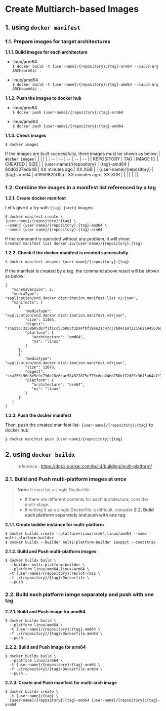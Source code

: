 # Create Multiarch-based Images

## 1. using `docker manifest`

### 1.1. Prepare images for target architectures

**1.1.1. Build images for each architecture**
- linux/arm64 \
`$ docker build -t {user-name}/{repository}:{tag}-arm64 --build-arg ARCH=arm64/ .`

- linux/amd64 \
`$ docker build -t {user-name}/{repository}:{tag}-amd64 --build-arg ARCH=amd64/ .`

**1.1.2. Push the images to docker hub**
- linux/arm64 \
`$ docker push {user-name}/{repository}:{tag}-arm64`

- linux/amd64 \
`$ docker push {user-name}/{repository}:{tag}-amd64`

**1.1.3. Check images**
```
$ docker images
```
If the images are built successfully, there images must be shown as below:
| **`docker images`** | | | | |
| -- | -- | -- | -- | -- |
| REPOSITORY | TAG | IMAGE ID | CREATED | SIZE |
| {user-name}/{repository} | {tag}-amd64 | 80d6227ed648 | XX minutes ago | XX.XGB |
| {user-name}/{repository} | {tag}-arm64 | d395982fd15a | XX minutes ago | XX.XGB |
| | | | | |

### 1.2. Combine the images in a manifest list referenced by a tag

**1.2.1. Create docker manifest**

Let's give it a try with `{tag}-{arch}` images:
```
$ docker manifest create \
{user-name}/{repository}:{tag} \
--amend {user-name}/{repository}:{tag}-amd64 \
--amend {user-name}/{repository}:{tag}-arm64
```
If the command is operated without any problem, it will show: \
`Created manifest list docker.io/{user-name}/{repository}:{tag}`

**1.2.2. Check if the docker manifest is created successfully**

`$ docker manifest inspect {user-name}/{repository}:{tag}`

If the manifest is created by a tag, the command above result will be shown as below:
```
{
   "schemaVersion": 2,
   "mediaType": "application/vnd.docker.distribution.manifest.list.v2+json",
   "manifests": [
      {
         "mediaType": "application/vnd.docker.distribution.manifest.v2+json",
         "size": 11465,
         "digest": "sha256:3258a05d07f1f1cc535003f3204fbf190621c47c37bd4ca97225562a945636a9",
         "platform": {
            "architecture": "amd64",
            "os": "linux"
         }
      },
      {
         "mediaType": "application/vnd.docker.distribution.manifest.v2+json",
         "size": 12078,
         "digest": "sha256:96c8e5e9c796e28c6cac584327875c775c6ea24bd758bf72d29c3b15a64a7f70",
         "platform": {
            "architecture": "arm64",
            "os": "linux"
         }
      }
   ]
}
```

**1.2.3. Push the docker manifest**

Then, push the created manifest list- `{user-name}/{repository}:{tag}` to docker hub:
```
$ docker manifest push {user-name}/{repository}:{tag}
```


## 2. using `docker buildx`

> reference : https://docs.docker.com/build/building/multi-platform/

### 2.1. Build and Push multi-platform images at once
> **Note:**
> It must be a single Dockerfile.
> * If there are different contents for each architecture, consider multi-stage.
> * If writing it as a single Dockerfile is difficult, consider **2.2. Build each platform separately and push with one tag**.

**2.1.1. Create builder instance for multi-platform**

```
$ docker buildx create --platform=linux/arm64,linux/amd64 --name multi-platform-builder
$ docker buildx --builder multi-platform-builder inspect --bootstrap
```

**2.1.2. Build and Push multi-platform images**
```
$ docker buildx build \
  --builder multi-platform-builder \
  --platform linux/amd64,linux/arm64 \
  -t {user-name}/{repository}:revlot-ros2 \
  -f ./{repository}/{tag}/Dockerfile \
  --push .
```
### 2.2. Build each platform iamge separately and push with one tag
**2.2.1. Build and Push image for amd64**
```
$ docker buildx build \
  --platform linux/amd64 \
  -t {user-name}/{repository}:{tag}-amd64 \
  -f ./{repository}/{tag}/Dockerfile.amd64 \
  --push .
```
**2.2.2. Build and Push image for arm64**
```
$ docker buildx build \
  --platform linux/arm64 \
  -t {user-name}/{repository}:{tag}-arm64 \
  -f ./{repository}/{tag}/Dockerfile.arm64 \
  --push .
```
**2.2.3. Create and Push manifest for multi-arch image**
```
$ docker buildx create \
  -t {user-name}/{tag} \
  {user-name}/{repository}:{tag}-amd64 {user-name}/{repository}:{tag}-arm64
```
